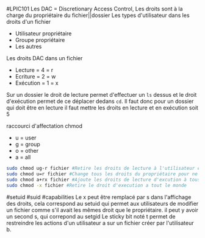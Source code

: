 #LPIC101
Les DAC = Discretionary Access Control,
Les droits sont à la charge du propriétaire du fichier||dossier
Les types d'utilisateur dans les droits d'un fichier
- Utilisateur propriétaire
- Groupe propriétaire
- Les autres

Les droits DAC dans un fichier
- Lecture = 4 = r
- Ecriture = 2 = w
- Exécution = 1 = x

Sur un dossier le droit de lecture permet d'effectuer un ``ls`` dessus et le droit d'exécution permet de ce déplacer dedans ``cd``. Il faut donc pour un dossier qui doit être en lecture il faut mettre les droits en lecture et en exécution soit 5

raccourci d'affectation chmod
- u = user
- g = group
- o = other
- a = all

```bash
sudo chmod ug-r fichier #Retire les droits de lecture à l'utilisateur et groupe propriétaire
sudo chmod u=r fichier #Change tous les droits du propriétaire pour ne lui laisserque le droit de lecture
sudo chmod a+rx fichier #Ajoute les droits de lecture d'excution à tous le monde
sudo chmod -x fichier #Retire le droit d'execution a tout le monde
```

#setuid #suid #capabilities
Le x peut être remplacé par s dans l'affichage des droits, cela correspond au setuid qui permet aux utilisateurs de modifier un fichier comme s'il avait les mêmes droit que le propriétaire.
il peut y avoir un second s, qui correpond au setgid
Le sticky bit noté t permet de restreindre les actions d'un utilisateur a sur un fichier créer par l'utilisateur b.